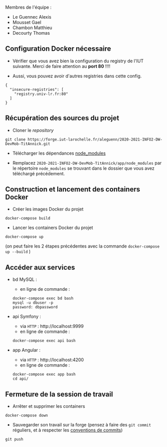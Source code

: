 Membres de l'équipe :
* Le Guennec Alexis
* Mousset Gael
* Chambon Matthieu
* Decourty Thomas

## Configuration Docker nécessaire

- Vérifier que vous avez bien la configuration du registry de l'IUT suivante. Merci de faire attention au **port 80** !!!! 
 
- Aussi, vous pouvez avoir d'autres registries dans cette config. 

```docker 
{
  "insecure-registries": [
    "registry.univ-lr.fr:80"
  ]
}
```

## Récupération des sources du projet
- Cloner le *repository*
```
git clone https://forge.iut-larochelle.fr/aleguenn/2020-2021-INFO2-DW-DevMob-TitAnnick.git
```
- Télécharger les dépendances [node_modules](https://filesender.renater.fr/?s=download&token=a18ae71b-12ce-4896-8f27-8083f61b2b8c)

- Remplacez `2020-2021-INFO2-DW-DevMob-TitAnnick/app/node_modules` par le répertoire `node_modules` se trouvant dans le dossier que vous avez téléchargé précédement.

## Construction et lancement des containers Docker
- Créer les images Docker du projet
```
docker-compose build
```
- Lancer les containers Docker du projet
```
docker-compose up
```
(on peut faire les 2 étapes précédentes avec la commande `docker-compose up --build` )
## Accéder aux services
- bd MySQL : 
  - en ligne de commande : 
  ```
  docker-compose exec bd bash
  mysql -u dbuser -p
  password: dbpassword
  ```

- api Symfony : 
  - via `HTTP` : http://localhost:9999
  - en ligne de commande : 
  ```
  docker-compose exec api bash
  ```

- app Angular : 
  - via `HTTP` : http://localhost:4200
  - en ligne de commande : 
  ```
  docker-compose exec app bash
  cd api/
  ```

## Fermeture de la session de travail
- Arrêter et supprimer les containers
```
docker-compose down
```
- Sauvegarder son travail sur la forge (pensez à faire des `git commit` réguliers, et à respecter les [conventions de commits](https://forge.iut-larochelle.fr/aleguenn/2020-2021-INFO2-DW-DevMob-TitAnnick/-/wikis/Les-commits))
```
git push
```